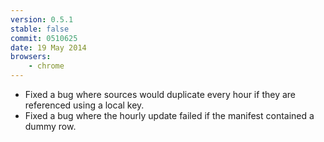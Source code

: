 ```yaml
---
version: 0.5.1
stable: false
commit: 0510625
date: 19 May 2014
browsers:
    - chrome
---
```


- Fixed a bug where sources would duplicate every hour if they
  are referenced using a local key.
- Fixed a bug where the hourly update failed if the manifest
  contained a dummy row.
